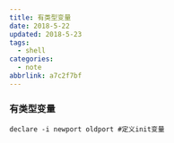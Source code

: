 ```yaml
---
title: 有类型变量
date: 2018-5-22
updated: 2018-5-23
tags:
  - shell
categories:
  - note
abbrlink: a7c2f7bf
---
```


###  有类型变量

```shell
declare -i newport oldport #定义init变量
```
